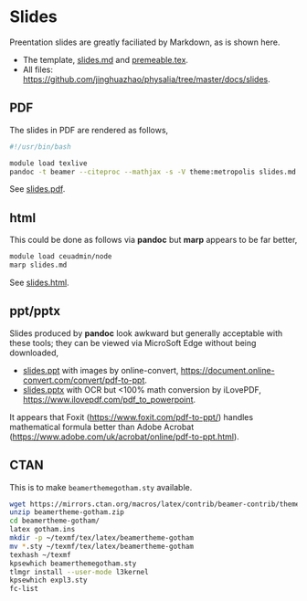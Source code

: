# Slides

Preentation slides are greatly faciliated by Markdown, as is shown here.

- The template, [slides.md](https://raw.githubusercontent.com/jinghuazhao/physalia/refs/heads/master/docs/slides/slides.md) and [premeable.tex](https://raw.githubusercontent.com/jinghuazhao/physalia/refs/heads/master/docs/slides/premeable.tex).
- All files: <https://github.com/jinghuazhao/physalia/tree/master/docs/slides>.

## PDF

The slides in PDF are rendered as follows, 

```bash
#!/usr/bin/bash

module load texlive
pandoc -t beamer --citeproc --mathjax -s -V theme:metropolis slides.md -o slides.pdf
```

See <a href="slides.pdf">slides.pdf</a>.

## html

This could be done as follows via **pandoc** but **marp** appears to be far better,

```bash
module load ceuadmin/node
marp slides.md
```

See <a href="slides.html">slides.html</a>.

## ppt/pptx

Slides produced by **pandoc** look awkward but generally acceptable with these tools; they can be viewed via MicroSoft Edge without being downloaded,

- <a href="slides.ppt">slides.ppt</a> with images by online-convert, <https://document.online-convert.com/convert/pdf-to-ppt>.
- <a href="slides.pptx">slides.pptx</a> with OCR but <100% math conversion by iLovePDF, <https://www.ilovepdf.com/pdf_to_powerpoint>.

It appears that Foxit (<https://www.foxit.com/pdf-to-ppt/>) handles mathematical formula better than Adobe Acrobat (<https://www.adobe.com/uk/acrobat/online/pdf-to-ppt.html>).

## CTAN

This is to make `beamerthemegotham.sty` available.

```bash
wget https://mirrors.ctan.org/macros/latex/contrib/beamer-contrib/themes/beamertheme-gotham.zip
unzip beamertheme-gotham.zip
cd beamertheme-gotham/
latex gotham.ins
mkdir -p ~/texmf/tex/latex/beamertheme-gotham
mv *.sty ~/texmf/tex/latex/beamertheme-gotham
texhash ~/texmf
kpsewhich beamerthemegotham.sty
tlmgr install --user-mode l3kernel
kpsewhich expl3.sty
fc-list
```
